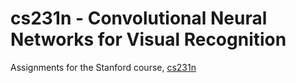 # cs231n - Convolutional Neural Networks for Visual Recognition

Assignments for the Stanford course, [cs231n](http://cs231n.github.io/)
